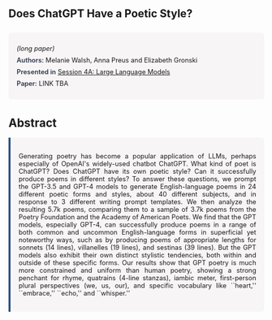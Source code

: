 
<style>    
    h2 {
        margin-top: 0;
        margin-bottom: 1.5rem;
        line-height: 1.3;
    }
    
    h3 {
        margin-top: 2rem;
        margin-bottom: 1rem;
        font-size: 1.4rem;
        font-weight:bold;
    }
    
    .metadata {
        background-color: rgba(96,24,67,0.03);
        padding: 1rem;
        font-size:0.8rem;
        border-radius: 6px;
        margin-bottom: 2rem;
    }
    
    .metadata p {
        margin: 0.5rem 0;
    }
    
    .abstract {
        text-align: justify;
        font-size:0.8rem;
        padding: 1rem;
        background-color: rgba(96,24,67,0.03);
        border-left: 4px solid #2c5282;
        border-radius: 0 6px 6px 0;
    }
    
    strong {
        color: #2d3748;
        font-weight: 600;
    }
</style>
<main role="main">
<h2>Does ChatGPT Have a Poetic Style?</h2>

<section class="metadata">
<p style='font-size:0.8rem'><i>(long paper)</i></p>
<p><strong>Authors:</strong> Melanie Walsh, Anna Preus and Elizabeth Gronski</p>
<p><strong>Presented in</strong> <a href="/programme/#session4A">Session 4A: Large Language Models</a></p>
<p><strong>Paper:</strong> LINK TBA</p>
</section>

<section>
<h3>Abstract</h3>
<div class="abstract">
<p>Generating poetry has become a popular application of LLMs, perhaps especially of  OpenAI's widely-used chatbot ChatGPT. What kind of poet is ChatGPT? Does ChatGPT have its own poetic style? Can it successfully produce poems in  different  styles?    To answer these questions, we prompt the GPT-3.5 and GPT-4 models to generate English-language poems in 24 different poetic forms and styles, about 40 different subjects,  and in response to 3 different writing prompt templates. We then analyze the resulting 5.7k poems, comparing them to a sample of 3.7k poems from the Poetry Foundation and the Academy of American Poets. We find that the GPT models, especially GPT-4, can successfully produce poems in a range of both common and uncommon English-language forms in superficial yet noteworthy ways, such as by producing poems of appropriate lengths for sonnets (14 lines), villanelles (19 lines), and sestinas (39 lines). But the GPT models also exhibit their own distinct stylistic tendencies, both within and outside of these specific forms. Our results show that GPT poetry is much more constrained and uniform than human poetry, showing a strong penchant for rhyme, quatrains (4-line stanzas), iambic meter, first-person plural perspectives (we, us, our), and specific vocabulary like ``heart,'' ``embrace,'' ``echo,'' and ``whisper.''</p>
</div>
</section>
</main>